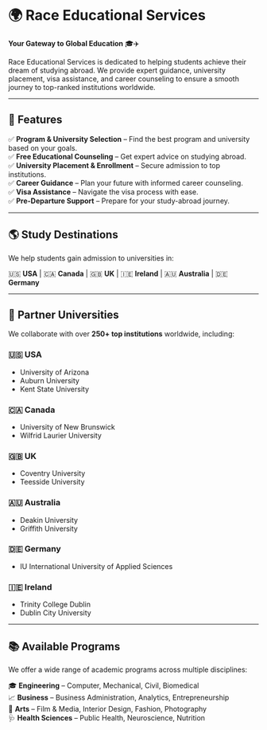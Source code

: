 # 🌍 Race Educational Services

**Your Gateway to Global Education** 🎓✈️  

Race Educational Services is dedicated to helping students achieve their dream of studying abroad. We provide expert guidance, university placement, visa assistance, and career counseling to ensure a smooth journey to top-ranked institutions worldwide.  

---

## 🚀 Features

✅ **Program & University Selection** – Find the best program and university based on your goals.  
✅ **Free Educational Counseling** – Get expert advice on studying abroad.  
✅ **University Placement & Enrollment** – Secure admission to top institutions.  
✅ **Career Guidance** – Plan your future with informed career counseling.  
✅ **Visa Assistance** – Navigate the visa process with ease.  
✅ **Pre-Departure Support** – Prepare for your study-abroad journey.  

---

## 🌎 Study Destinations

We help students gain admission to universities in:  

🇺🇸 **USA** | 🇨🇦 **Canada** | 🇬🇧 **UK** | 🇮🇪 **Ireland** | 🇦🇺 **Australia** | 🇩🇪 **Germany**  

---

## 🏫 Partner Universities

We collaborate with over **250+ top institutions** worldwide, including:  

### 🇺🇸 USA
- University of Arizona  
- Auburn University  
- Kent State University  

### 🇨🇦 Canada
- University of New Brunswick  
- Wilfrid Laurier University  

### 🇬🇧 UK
- Coventry University  
- Teesside University  

### 🇦🇺 Australia
- Deakin University  
- Griffith University  

### 🇩🇪 Germany
- IU International University of Applied Sciences  

### 🇮🇪 Ireland
- Trinity College Dublin  
- Dublin City University  

---

## 📚 Available Programs

We offer a wide range of academic programs across multiple disciplines:  

🎓 **Engineering** – Computer, Mechanical, Civil, Biomedical  
📈 **Business** – Business Administration, Analytics, Entrepreneurship  
🎨 **Arts** – Film & Media, Interior Design, Fashion, Photography  
🩺 **Health Sciences** – Public Health, Neuroscience, Nutrition  



